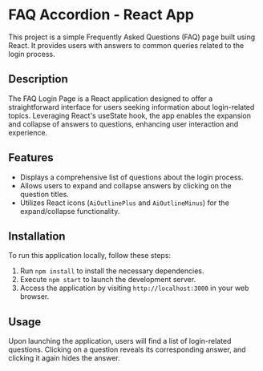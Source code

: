 # FAQ Accordion - React App

This project is a simple Frequently Asked Questions (FAQ) page built using React. It provides users with answers to common queries related to the login process.

## Description

The FAQ Login Page is a React application designed to offer a straightforward interface for users seeking information about login-related topics. Leveraging React's useState hook, the app enables the expansion and collapse of answers to questions, enhancing user interaction and experience.

## Features

- Displays a comprehensive list of questions about the login process.
- Allows users to expand and collapse answers by clicking on the question titles.
- Utilizes React icons (`AiOutlinePlus` and `AiOutlineMinus`) for the expand/collapse functionality.

## Installation

To run this application locally, follow these steps:

1. Run `npm install` to install the necessary dependencies.
2. Execute `npm start` to launch the development server.
3. Access the application by visiting `http://localhost:3000` in your web browser.

## Usage

Upon launching the application, users will find a list of login-related questions. Clicking on a question reveals its corresponding answer, and clicking it again hides the answer.
